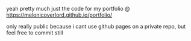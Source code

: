 yeah pretty much just the code for my portfolio @ https://melonicoverlord.github.io/portfolio/

only really public because i cant use github pages on a private repo, but feel free to commit still